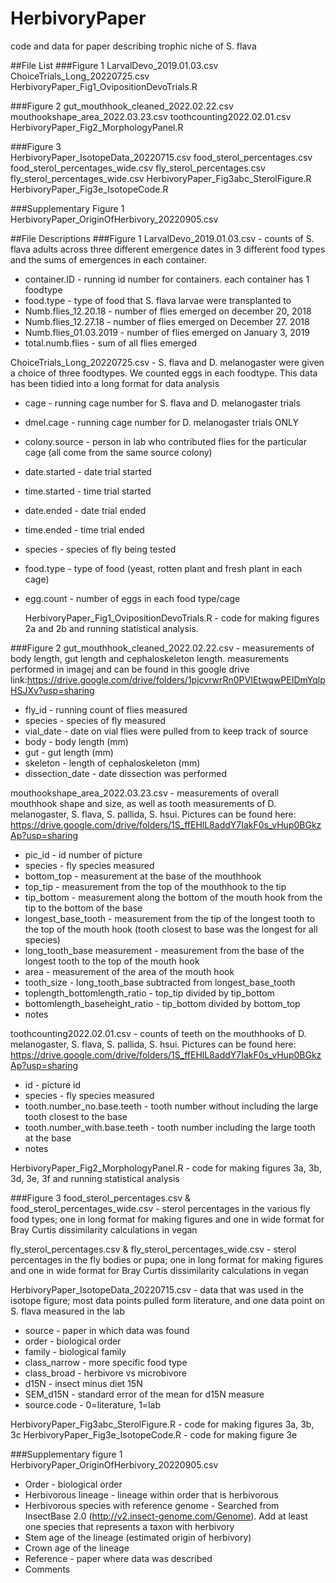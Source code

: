 # HerbivoryPaper
code and data for paper describing trophic niche of S. flava


##File List
###Figure 1
  LarvalDevo_2019.01.03.csv
  ChoiceTrials_Long_20220725.csv
  HerbivoryPaper_Fig1_OvipositionDevoTrials.R

###Figure 2
  gut_mouthhook_cleaned_2022.02.22.csv
  mouthookshape_area_2022.03.23.csv
  toothcounting2022.02.01.csv
  HerbivoryPaper_Fig2_MorphologyPanel.R

###Figure 3   
  HerbivoryPaper_IsotopeData_20220715.csv
  food_sterol_percentages.csv
  food_sterol_percentages_wide.csv
  fly_sterol_percentages.csv
  fly_sterol_percentages_wide.csv
  HerbivoryPaper_Fig3abc_SterolFigure.R
  HerbivoryPaper_Fig3e_IsotopeCode.R
  
###Supplementary Figure 1 
  HerbivoryPaper_OriginOfHerbivory_20220905.csv


##File Descriptions
###Figure 1
  LarvalDevo_2019.01.03.csv - counts of S. flava adults across three different emergence dates in 3 different food types and the sums of emergences in each container.
  * container.ID - running id number for containers. each container has 1 foodtype
  * food.type - type of food that S. flava larvae were transplanted to
  * Numb.flies_12.20.18 - number of flies emerged on december 20, 2018
  * Numb.flies_12.27.18 - number of flies emerged on December 27. 2018
  * Numb.flies_01.03.2019 - number of flies emerged on January 3, 2019
  * total.numb.flies - sum of all flies emerged

  ChoiceTrials_Long_20220725.csv - S. flava and D. melanogaster were given a choice of three foodtypes. We counted eggs in each foodtype. This data has been tidied into a long format for data analysis
  * cage - running cage number for S. flava and D. melanogaster trials
  * dmel.cage - running cage number for D. melanogaster trials ONLY
  * colony.source - person in lab who contributed flies for the particular cage (all come from the same source colony)
  * date.started - date trial started
  * time.started - time trial started
  * date.ended - date trial ended
  * time.ended - time trial ended
  * species - species of fly being tested
  * food.type - type of food (yeast, rotten plant and fresh plant in each cage)
  * egg.count - number of eggs in each food type/cage

    HerbivoryPaper_Fig1_OvipositionDevoTrials.R - code for making figures 2a and 2b and running statistical analysis.

###Figure 2
  gut_mouthhook_cleaned_2022.02.22.csv - measurements of body length, gut length and cephaloskeleton length. measurements performed in imagej and can be found in this google drive link:https://drive.google.com/drive/folders/1pjcvrwrRn0PVIEtwqwPEIDmYqlpHSJXv?usp=sharing
  * fly_id - running count of flies measured
  * species - species of fly measured
  * vial_date - date on vial flies were pulled from to keep track of source
  * body - body length (mm)
  * gut - gut length (mm)
  * skeleton - length of cephaloskeleton (mm)
  * dissection_date - date dissection was performed

  mouthookshape_area_2022.03.23.csv - measurements of overall mouthhook shape and size, as well as tooth measurements of D. melanogaster, S. flava, S. pallida, S. hsui. Pictures can be found here: https://drive.google.com/drive/folders/1S_ffEHlL8addY7IakF0s_vHup0BGkzAp?usp=sharing
  * pic_id - id number of picture
  * species - fly species measured
  * bottom_top - measurement at the base of the mouthhook
  * top_tip - measurement from the top of the mouthhook to the tip
  * tip_bottom - measurement along the bottom of the mouth hook from the tip to the bottom of the base
  * longest_base_tooth 	- measurement from the tip of the longest tooth to the top of the mouth hook (tooth closest to base was the longest for all species)
  * long_tooth_base	measurement - measurement from the base of the longest tooth to the top of the mouth hook
  * area	- measurement of the area of the mouth hook
  * tooth_size 	- long_tooth_base subtracted from longest_base_tooth
  * toplength_bottomlength_ratio	- top_tip divided by tip_bottom
  * bottomlength_baseheight_ratio	- tip_bottom divided by bottom_top
  * notes

  toothcounting2022.02.01.csv - counts of teeth on the mouthhooks of D. melanogaster, S. flava, S. pallida, S. hsui. Pictures can be found here: https://drive.google.com/drive/folders/1S_ffEHlL8addY7IakF0s_vHup0BGkzAp?usp=sharing
  * id - picture id
  * species - fly species measured
  * tooth.number_no.base.teeth	- tooth number without including the large tooth closest to the base
  * tooth.number_with.base.teeth	- tooth number including the large tooth at the base
  * notes

  HerbivoryPaper_Fig2_MorphologyPanel.R - code for making figures 3a, 3b, 3d, 3e, 3f and running statistical analysis

###Figure 3
  food_sterol_percentages.csv & food_sterol_percentages_wide.csv - sterol percentages in the various fly food types; one in long format for making figures and one in wide format for Bray Curtis dissimilarity calculations in vegan

  fly_sterol_percentages.csv & fly_sterol_percentages_wide.csv - sterol percentages in the fly bodies or pupa; one in long format for making figures and one in wide format for Bray Curtis dissimilarity calculations in vegan

   HerbivoryPaper_IsotopeData_20220715.csv - data that was used in the isotope figure; most data points pulled form literature, and one data point on S. flava measured in the lab
   * source - paper in which data was found
   * order - biological order
   * family - biological family
   * class_narrow - more specific food type
   * class_broad - herbivore vs microbivore
   * d15N - insect minus diet 15N
   * SEM_d15N - standard error of the mean for d15N measure
   * source.code - 0=literature, 1=lab

   HerbivoryPaper_Fig3abc_SterolFigure.R - code for making figures 3a, 3b, 3c
   HerbivoryPaper_Fig3e_IsotopeCode.R - code for making figure 3e
   
   
###Supplementary figure 1 
  HerbivoryPaper_OriginOfHerbivory_20220905.csv
  * Order - biological order 
  * Herbivorous lineage - lineage within order that is herbivorous 
  * Herbivorous species with reference genome - Searched from InsectBase 2.0 (http://v2.insect-genome.com/Genome). Add at least one species that represents a taxon with herbivory
  * Stem age of the lineage (estimated origin of herbivory)
  * Crown age of the lineage
  * Reference - paper where data was described
  * Comments

